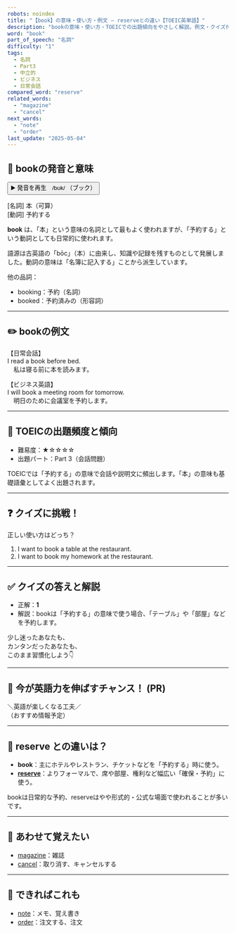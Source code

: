 ```yaml
---
robots: noindex
title: "【book】の意味・使い方・例文 ― reserveとの違い【TOEIC英単語】"
description: "bookの意味・使い方・TOEICでの出題傾向をやさしく解説。例文・クイズ付きでreserveとの違いもわかりやすく学べます。"
word: "book"
part_of_speech: "名詞"
difficulty: "1"
tags:
  - 名詞
  - Part3
  - 中立的
  - ビジネス
  - 日常会話
compared_word: "reserve"
related_words:
  - "magazine"
  - "cancel"
next_words:
  - "note"
  - "order"
last_update: "2025-05-04"
---
```


## 🔰 bookの発音と意味

<button class="play-audio" onclick="playTTS('book')">
  <span class="play-audio-main">
    ▶️ 発音を再生　/bʊk/
  </span>
  <span class="play-audio-sub">
    （ブック）
  </span>
</button>

[名詞] 本（可算）  
[動詞] 予約する

**book** は、「本」という意味の名詞として最もよく使われますが、「予約する」という動詞としても日常的に使われます。

語源は古英語の「bōc」（本）に由来し、知識や記録を残すものとして発展しました。動詞の意味は「名簿に記入する」ことから派生しています。

他の品詞：  
- booking：予約（名詞）
- booked：予約済みの（形容詞）

---

## ✏️ bookの例文

【日常会話】  
I read a book before bed.  
　私は寝る前に本を読みます。

【ビジネス英語】  
I will book a meeting room for tomorrow.  
　明日のために会議室を予約します。

---

## 🎯 TOEICの出題頻度と傾向

- 難易度：★☆☆☆☆
- 出題パート：Part 3（会話問題）

TOEICでは「予約する」の意味で会話や説明文に頻出します。「本」の意味も基礎語彙としてよく出題されます。

---

## ❓ クイズに挑戦！

正しい使い方はどっち？

1. I want to book a table at the restaurant.  
2. I want to book my homework at the restaurant.

---

## ✅ クイズの答えと解説

- 正解：**1**
- 解説：bookは「予約する」の意味で使う場合、「テーブル」や「部屋」などを予約します。

少し迷ったあなたも、  
カンタンだったあなたも、  
このまま習慣化しよう👇️

---

## 🚀 今が英語力を伸ばすチャンス！ (PR)

<div class="info-center">
＼英語が楽しくなる工夫／<br>  
（おすすめ情報予定）
</div>

---

## 🤔  reserve との違いは？

- **book**：主にホテルやレストラン、チケットなどを「予約する」時に使う。
- **[reserve](/word/reserve/)**：よりフォーマルで、席や部屋、権利など幅広い「確保・予約」に使う。

bookは日常的な予約、reserveはやや形式的・公式な場面で使われることが多いです。

---

## 🧩 あわせて覚えたい

- [magazine](/word/magazine/)：雑誌
- [cancel](/word/cancel/)：取り消す、キャンセルする

---

## 📖 できればこれも

- [note](/word/note/)：メモ、覚え書き
- [order](/word/order/)：注文する、注文

<!-- cvid: aid29_bid25 -->
